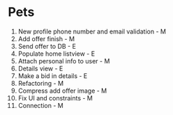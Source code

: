Pets
====
1. New profile phone number and email validation - M
2. Add offer finish - M
3. Send offer to DB - E 
4. Populate home listview - E
5. Attach personal info to user - M
6. Details view - E
7. Make a bid in details - E
8. Refactoring - M
9. Compress add offer image - M
10. Fix UI and constraints - M
11. Connection - M
